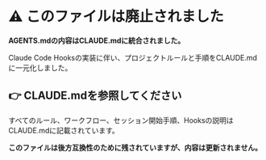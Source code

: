 # ⚠️ このファイルは廃止されました

**AGENTS.mdの内容はCLAUDE.mdに統合されました。**

Claude Code Hooksの実装に伴い、プロジェクトルールと手順をCLAUDE.mdに一元化しました。

## 👉 CLAUDE.mdを参照してください

すべてのルール、ワークフロー、セッション開始手順、Hooksの説明はCLAUDE.mdに記載されています。

**このファイルは後方互換性のために残されていますが、内容は更新されません。**

